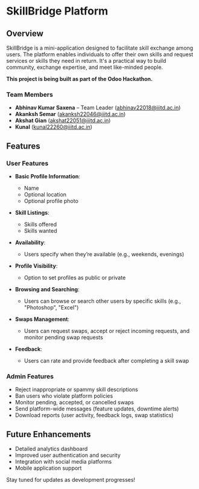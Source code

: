 # SkillBridge Platform

## Overview

SkillBridge is a mini-application designed to facilitate skill exchange among users. The platform enables individuals to offer their own skills and request services or skills they need in return. It's a practical way to build community, exchange expertise, and meet like-minded people.

**This project is being built as part of the Odoo Hackathon.**

### Team Members

* **Abhinav Kumar Saxena** – Team Leader ([abhinav22018@iiitd.ac.in](mailto:abhinav22018@iiitd.ac.in))
* **Akanksh Semar** ([akanksh22046@iiitd.ac.in](mailto:akanksh22046@iiitd.ac.in))
* **Akshat Gian** ([akshat22051@iiitd.ac.in](mailto:akshat22051@iiitd.ac.in))
* **Kunal** ([kunal22260@iiitd.ac.in](mailto:kunal22260@iiitd.ac.in))

## Features

### User Features

* **Basic Profile Information**:

  * Name
  * Optional location
  * Optional profile photo

* **Skill Listings**:

  * Skills offered
  * Skills wanted

* **Availability**:

  * Users specify when they’re available (e.g., weekends, evenings)

* **Profile Visibility**:

  * Option to set profiles as public or private

* **Browsing and Searching**:

  * Users can browse or search other users by specific skills (e.g., "Photoshop", "Excel")

* **Swaps Management**:

  * Users can request swaps, accept or reject incoming requests, and monitor pending swap requests

* **Feedback**:

  * Users can rate and provide feedback after completing a skill swap

### Admin Features

* Reject inappropriate or spammy skill descriptions
* Ban users who violate platform policies
* Monitor pending, accepted, or cancelled swaps
* Send platform-wide messages (feature updates, downtime alerts)
* Download reports (user activity, feedback logs, swap statistics)

## Future Enhancements

* Detailed analytics dashboard
* Improved user authentication and security
* Integration with social media platforms
* Mobile application support

Stay tuned for updates as development progresses!
